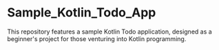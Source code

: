 # Sample_Kotlin_Todo_App
This repository features a sample Kotlin Todo application, designed as a beginner's project for those venturing into Kotlin programming.

